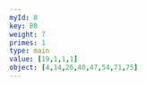```yaml
---
myId: 8
key: 88
weight: 7
primes: 1
type: main
value: [19,1,1,1]
object: [4,14,26,40,47,54,71,75]
---
```


